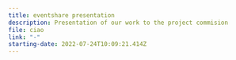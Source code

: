 ```yaml
---
title: eventshare presentation
description: Presentation of our work to the project commision
file: ciao
link: "-"
starting-date: 2022-07-24T10:09:21.414Z
---
```

